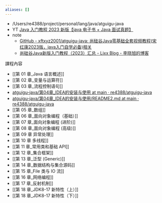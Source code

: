 ```yaml
---
aliases: []
---
```

- /Users/re4388/project/personal/lang/java/atguigu-java
-  YT [Java 入门教程 2023 新版【java 电子书 + Java 面试真题】](https://www.youtube.com/watch?v=FMuvl_QadCU&list=PLmOn9nNkQxJG_AbAUeyAPH3fO0i_APAM9)
- note
	- [GitHub - xftxyz2001/atguigu-java: 尚硅谷Java零基础全套视频教程(宋红康2023版，java入门自学必备)相关](https://github.com/xftxyz2001/atguigu-java?tab=readme-ov-file)
	- [尚硅谷Java新版入门教程（2023）汇总 - Lixx Blog - 李晓旭的博客](https://lixx.cn/archives/shang-gui-gu-java-xin-ban-shi-pin-jiao-cheng-2023)

課程內容
- [[第 01 章_Java 语言概述]]
- [[第 02 章_变量与运算符]]
- [[第 03 章_流程控制语句]]
- [atguigu-java/第04章_IDEA的安装与使用 at main · re4388/atguigu-java](https://github.com/re4388/atguigu-java/tree/main/%E7%AC%AC04%E7%AB%A0_IDEA%E7%9A%84%E5%AE%89%E8%A3%85%E4%B8%8E%E4%BD%BF%E7%94%A8)
- [atguigu-java/第04章_IDEA的安装与使用/README2.md at main · re4388/atguigu-java](https://github.com/re4388/atguigu-java/blob/main/%E7%AC%AC04%E7%AB%A0_IDEA%E7%9A%84%E5%AE%89%E8%A3%85%E4%B8%8E%E4%BD%BF%E7%94%A8/README2.md)
- [[第 05 章_数组]]
- [[第 06 章_面向对象编程（基础）]]
- [[第 07 章_面向对象编程 (进阶)]]
- [[第 08 章_面向对象编程 (高级)]]
- [[第 09 章 异常处理]]
- [[第 10 章 多线程]]
- [[第 11 章_常用类和基础 API]]
- [[第 12 章_集合框架]]
- [[第 13 章_泛型 (Generic)]]
- [[第 14 章_数据结构与集合源码]]
- [[第 15 章_File 类与 IO 流]]
- [[第 16 章_网络编程]]
- [[第 17 章_反射机制]]
- [[第 18 章_JDK8-17 新特性（上）]]
- [[第 18 章_JDK8-17 新特性（下）]]
